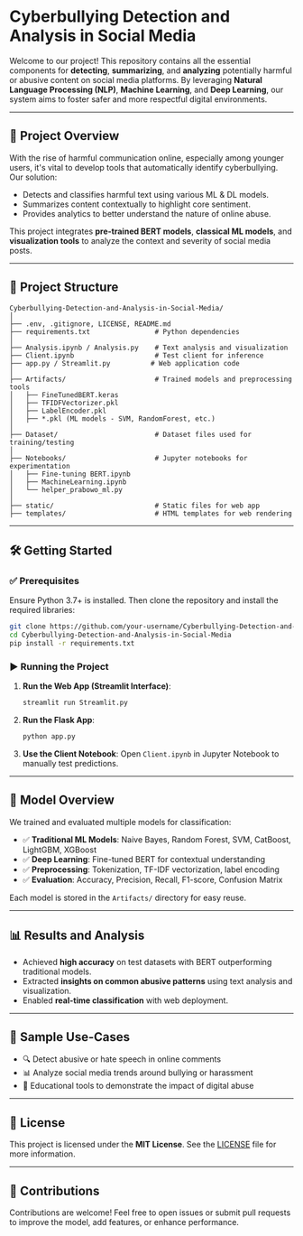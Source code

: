 # Cyberbullying Detection and Analysis in Social Media 

Welcome to our project! This repository contains all the essential components for **detecting**, **summarizing**, and **analyzing** potentially harmful or abusive content on social media platforms. By leveraging **Natural Language Processing (NLP)**, **Machine Learning**, and **Deep Learning**, our system aims to foster safer and more respectful digital environments.

---

## 🚀 Project Overview

With the rise of harmful communication online, especially among younger users, it's vital to develop tools that automatically identify cyberbullying. Our solution:

* Detects and classifies harmful text using various ML & DL models.
* Summarizes content contextually to highlight core sentiment.
* Provides analytics to better understand the nature of online abuse.

This project integrates **pre-trained BERT models**, **classical ML models**, and **visualization tools** to analyze the context and severity of social media posts.

---

## 📁 Project Structure

```
Cyberbullying-Detection-and-Analysis-in-Social-Media/
│
├── .env, .gitignore, LICENSE, README.md
├── requirements.txt                # Python dependencies
│
├── Analysis.ipynb / Analysis.py    # Text analysis and visualization
├── Client.ipynb                    # Test client for inference
├── app.py / Streamlit.py          # Web application code
│
├── Artifacts/                      # Trained models and preprocessing tools
│   ├── FineTunedBERT.keras
│   ├── TFIDFVectorizer.pkl
│   ├── LabelEncoder.pkl
│   ├── *.pkl (ML models - SVM, RandomForest, etc.)
│
├── Dataset/                        # Dataset files used for training/testing
│
├── Notebooks/                      # Jupyter notebooks for experimentation
│   ├── Fine-tuning BERT.ipynb
│   ├── MachineLearning.ipynb
│   └── helper_prabowo_ml.py
│
├── static/                         # Static files for web app
├── templates/                      # HTML templates for web rendering
```

---

## 🛠️ Getting Started

### ✅ Prerequisites

Ensure Python 3.7+ is installed. Then clone the repository and install the required libraries:

```bash
git clone https://github.com/your-username/Cyberbullying-Detection-and-Analysis-in-Social-Media.git
cd Cyberbullying-Detection-and-Analysis-in-Social-Media
pip install -r requirements.txt
```

### ▶️ Running the Project

1. **Run the Web App (Streamlit Interface)**:

   ```bash
   streamlit run Streamlit.py
   ```

2. **Run the Flask App**:

   ```bash
   python app.py
   ```

3. **Use the Client Notebook**:
   Open `Client.ipynb` in Jupyter Notebook to manually test predictions.

---

## 🧠 Model Overview

We trained and evaluated multiple models for classification:

* ✅ **Traditional ML Models**: Naive Bayes, Random Forest, SVM, CatBoost, LightGBM, XGBoost
* ✅ **Deep Learning**: Fine-tuned BERT for contextual understanding
* ✅ **Preprocessing**: Tokenization, TF-IDF vectorization, label encoding
* ✅ **Evaluation**: Accuracy, Precision, Recall, F1-score, Confusion Matrix

Each model is stored in the `Artifacts/` directory for easy reuse.

---

## 📊 Results and Analysis

* Achieved **high accuracy** on test datasets with BERT outperforming traditional models.
* Extracted **insights on common abusive patterns** using text analysis and visualization.
* Enabled **real-time classification** with web deployment.

---

## 🧪 Sample Use-Cases

* 🔍 Detect abusive or hate speech in online comments
* 📊 Analyze social media trends around bullying or harassment
* 🧩 Educational tools to demonstrate the impact of digital abuse

---

## 📜 License

This project is licensed under the **MIT License**. See the [LICENSE](LICENSE) file for more information.

---

## 🤝 Contributions

Contributions are welcome! Feel free to open issues or submit pull requests to improve the model, add features, or enhance performance.
